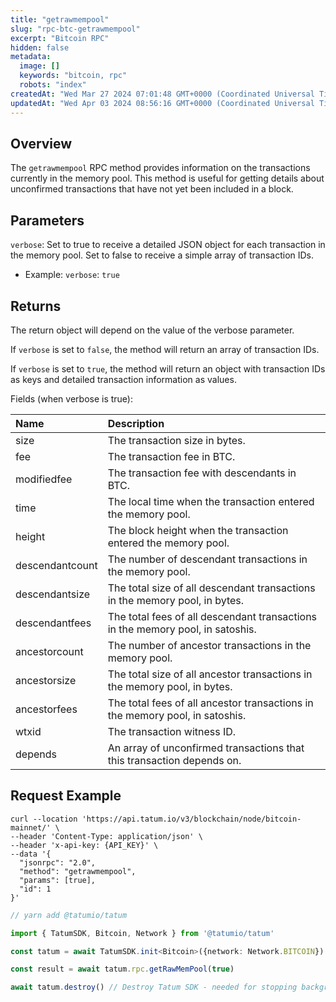 ```yaml
---
title: "getrawmempool"
slug: "rpc-btc-getrawmempool"
excerpt: "Bitcoin RPC"
hidden: false
metadata: 
  image: []
  keywords: "bitcoin, rpc"
  robots: "index"
createdAt: "Wed Mar 27 2024 07:01:48 GMT+0000 (Coordinated Universal Time)"
updatedAt: "Wed Apr 03 2024 08:56:16 GMT+0000 (Coordinated Universal Time)"
---
```

## Overview

The `getrawmempool` RPC method provides information on the transactions currently in the memory pool. This method is useful for getting details about unconfirmed transactions that have not yet been included in a block.

## Parameters

`verbose`: Set to true to receive a detailed JSON object for each transaction in the memory pool. Set to false to receive a simple array of transaction IDs.

- Example: `verbose`: `true`

## Returns

The return object will depend on the value of the verbose parameter.

If `verbose` is set to `false`, the method will return an array of transaction IDs.

If `verbose` is set to `true`, the method will return an object with transaction IDs as keys and detailed transaction information as values.

Fields (when verbose is true): 

| Name            | Description                                                                    |
| :-------------- | :----------------------------------------------------------------------------- |
| size            | The transaction size in bytes.                                                 |
| fee             | The transaction fee in BTC.                                                    |
| modifiedfee     | The transaction fee with descendants in BTC.                                   |
| time            | The local time when the transaction entered the memory pool.                   |
| height          | The block height when the transaction entered the memory pool.                 |
| descendantcount | The number of descendant transactions in the memory pool.                      |
| descendantsize  | The total size of all descendant transactions in the memory pool, in bytes.    |
| descendantfees  | The total fees of all descendant transactions in the memory pool, in satoshis. |
| ancestorcount   | The number of ancestor transactions in the memory pool.                        |
| ancestorsize    | The total size of all ancestor transactions in the memory pool, in bytes.      |
| ancestorfees    | The total fees of all ancestor transactions in the memory pool, in satoshis.   |
| wtxid           | The transaction witness ID.                                                    |
| depends         | An array of unconfirmed transactions that this transaction depends on.         |

## Request Example

```curl cURL
curl --location 'https://api.tatum.io/v3/blockchain/node/bitcoin-mainnet/' \
--header 'Content-Type: application/json' \
--header 'x-api-key: {API_KEY}' \
--data '{
  "jsonrpc": "2.0",
  "method": "getrawmempool",
  "params": [true],
  "id": 1
}'
```
```typescript JS SDK
// yarn add @tatumio/tatum

import { TatumSDK, Bitcoin, Network } from '@tatumio/tatum'

const tatum = await TatumSDK.init<Bitcoin>({network: Network.BITCOIN})

const result = await tatum.rpc.getRawMemPool(true)

await tatum.destroy() // Destroy Tatum SDK - needed for stopping background jobs
```
